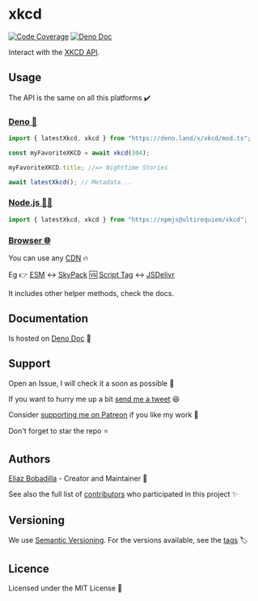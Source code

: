 # xkcd

[![Code Coverage](https://codecov.io/gh/UltiRequiem/xkcd/branch/main/graph/badge.svg)](https://codecov.io/gh/UltiRequiem/xkcd)
[![Deno Doc](https://doc.deno.land/badge.svg)](https://doc.deno.land/https/deno.land/x/xkcd/mod.ts)

Interact with the [XKCD API](https://xkcd.com/json.html).

## Usage

The API is the same on all this platforms ✔️

### [Deno 🦕](https://deno.land/x/xkcd)

```javascript
import { latestXkcd, xkcd } from "https://deno.land/x/xkcd/mod.ts";

const myFavoriteXKCD = await xkcd(304);

myFavoriteXKCD.title; //=> Nighttime Stories

await latestXkcd(); // Metadata...
```

### [Node.js 🐢🚀](https://npmjs.com/package/@ultirequiem/xkcd)

```javascript
import { latestXkcd, xkcd } from "https://npmjs@ultirequiem/xkcd";
```

### [Browser 🌐](https://developer.mozilla.org/en-US/docs/Glossary/Browser)

You can use any [CDN](https://en.wikipedia.org/wiki/Content_delivery_network) 🔥

Eg 👉
[ESM](https://developer.mozilla.org/en-US/docs/Web/JavaScript/Guide/Modules) ↔️
[SkyPack](https://cdn.skypack.dev/@ultirequiem/xkcd) 🆚
[Script Tag](https://developer.mozilla.org/en-US/docs/Web/HTML/Element/script)
↔️ [JSDelivr](https://cdn.jsdelivr.net/npm/@ultirequiem/xkcd)

It includes other helper methods, check the docs.

## Documentation

Is hosted on [Deno Doc](https://doc.deno.land/https://deno.land/x/xkcd/mod.ts) 📄

## Support

Open an Issue, I will check it a soon as possible 👀

If you want to hurry me up a bit
[send me a tweet](https://twitter.com/UltiRequiem) 😆

Consider [supporting me on Patreon](https://patreon.com/UltiRequiem) if you like
my work 🙏

Don't forget to star the repo ⭐

## Authors

[Eliaz Bobadilla](https://ultirequiem.com) - Creator and Maintainer 💪

See also the full list of
[contributors](https://github.com/UltiRequiem/xkcd/contributors) who
participated in this project ✨

## Versioning

We use [Semantic Versioning](http://semver.org). For the versions available, see
the [tags](https://github.com/UltiRequiem/xkcd/tags) 🏷️

## Licence

Licensed under the MIT License 📄
